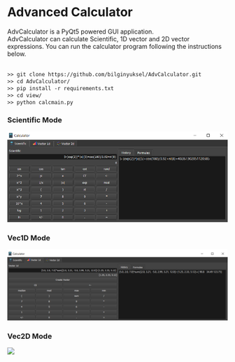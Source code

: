<h1> Advanced Calculator </h1>
AdvCalculator is a PyQt5 powered GUI application. <br>
AdvCalculator can calculate Scientific, 1D vector and 2D vector expressions. You can run the calculator program following the instructions below.

```shell

>> git clone https://github.com/bilginyuksel/AdvCalculator.git
>> cd AdvCalculator/
>> pip install -r requirements.txt
>> cd view/
>> python calcmain.py
```

<h3>Scientific Mode</h3>
<img src="view/assets/sc.png">

<h3>Vec1D Mode</h3>
<img src="view/assets/vecc.png">

<h3>Vec2D Mode</h3>
<img src="view/assets/vecc2d.png">
